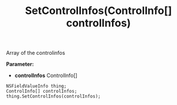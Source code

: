 ﻿---
uid: crmscript_ref_NSFieldValueInfo_SetControlInfos
title: SetControlInfos(ControlInfo[] controlInfos)
intellisense: NSFieldValueInfo.SetControlInfos
keywords: NSFieldValueInfo, GetControlInfos
so.topic: reference
---

Array of the controlinfos

**Parameter:** 
 - **controlInfos** ControlInfo[]

```crmscript
NSFieldValueInfo thing;
ControlInfo[] controlInfos;
thing.SetControlInfos(controlInfos);
```

